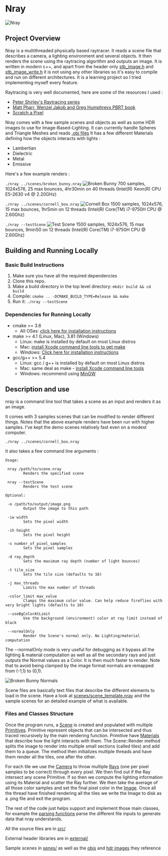 # Nray
![Nray][img5]
## Project Overview

Nray is a multithreaded physically based raytracer. It reads a scene file that describes a camera, a lighting environment and several objects. It then renders the scene using the raytracing algorithm and outputs an image. It is written in modern c++, and apart from the header only [stb_image.h](https://github.com/nothings/stb/blob/master/stb_image.h) and [stb_image_write.h](https://github.com/nothings/stb/blob/master/stb_image_write.h) it is not using any other libraries so it's easy to compile and run on different architectures. It is a learning project so I tried implementing myself every feature.

Raytracing is very well documented, here are some of the resources I used :
- [Peter Shirley's Raytracing series](https://raytracing.github.io/)
- [Matt Pharr, Wenzel Jakob and Greg Humphreys PBRT book](https://www.pbrt.org/)
- [Scratch a Pixel](https://www.scratchapixel.com/)

Nray comes with a few sample scenes and objects as well as some HDR images to use for Image-Based-Lighting. It can currently handle Spheres and Triangle Meshes and reads [.obj files](https://en.wikipedia.org/wiki/Wavefront_.obj_file)
It has a few different Materials defining how the objects interacts with lights :
- Lambertian
- Dielectric
- Metal
- Emissive

Here's a few example renders :

`./nray ../scenes/broken_bunny.nray`
![Broken Bunny][img3]
700 samples, 1024x576, 25 max bounces, 4hr30min on 40 threads (Intel(R) Xeon(R) CPU E5-2630 v4 @ 2.20GHz)


`./nray ../scenes/cornell_box.nray`
![Cornell Box][img1]
1500 samples, 1024x576, 15 max bounces, 1hr5min on 12 threads (Intel(R) Core(TM) i7-9750H CPU @ 2.60Ghz)


`./nray --testScene`
![Test Scene][img2]
1500 samples, 1024x576, 15 max bounces, 9min50 on 12 threads (Intel(R) Core(TM) i7-9750H CPU @ 2.60Ghz)


## Building and Running Locally

### Basic Build Instructions
1. Make sure you have all the required dependencies
2. Clone this repo.
3. Make a build directory in the top level directory: `mkdir build && cd build`
4. Compile: `cmake .. -DCMAKE_BUILD_TYPE=Release && make`
5. Run it: `./nray --testScene`

### Dependencies for Running Locally
* cmake >= 3.6
  * All OSes: [click here for installation instructions](https://cmake.org/install/)
* make >= 4.1 (Linux, Mac), 3.81 (Windows)
  * Linux: make is installed by default on most Linux distros
  * Mac: [install Xcode command line tools to get make](https://developer.apple.com/xcode/features/)
  * Windows: [Click here for installation instructions](http://gnuwin32.sourceforge.net/packages/make.htm)
* gcc/g++ >= 5.4
  * Linux: gcc / g++ is installed by default on most Linux distros
  * Mac: same deal as make - [install Xcode command line tools](https://developer.apple.com/xcode/features/)
  * Windows: recommend using [MinGW](http://www.mingw.org/)


## Description and use

nray is a command line tool that takes a scene as an input and renders it as an image.

It comes with 3 samples scenes that can be modified to render different things. Notes that the above example renders have been run with higher samples. I've kept the demo scenes relatively fast even on a modest computer.

`./nray ../scenes/cornell_box.nray`

It also takes a few command line arguments :
```
Usage:

 nray /path/to/scene.nray
        Renders the specified scene

 nray --testScene
        Renders the test scene

Optional:

 -o /path/to/output/image.png
        Output the image to this path

 -iw width
        Sets the pixel width

 -ih height
        Sets the pixel height

 -s number_of_pixel_samples
        Sets the pixel samples

 -d ray_depth
        Sets the maximum ray depth (number of light bounces)

 -t tile_size
        Sets the tile size (defaults to 16)

 -j max_threads
        Limits the max number of threads

 -color_limit max_value
        Clamps the maximum color value. Can help reduce fireflies with very bright lights (defaults to 10)

 --useBgColorAtLimit
        Use the background (environment) color at ray limit instead of black

 --normalOnly
        Render the Scene's normal only. No Lighting/material computation

```

The --normalOnly mode is very useful for debugging as it bypass all the lighting & material computation as well as all the secondary rays and just outputs the Normal values as a Color. It is then much faster to render.
Note that to avoid being clamped by the image format normals are remapped from  (-1,1) to (0,1).

![Broken Bunny Normals][img4]

Scene files are basically text files that describe the different elements to load in the scene. Have a look at [scenes/scene_template.nray](scenes/scene_template.nray) and the sample scenes for an detailed example of what is available.


### Files and Classes Structure

Once the program runs, a [Scene](src/scene.h) is created and populated with multiple [Primitives](src/primitive.h). Primitive represent objects that can be intersected and thus traced recursively by the main rendering function. Primitive have [Materials](src/material.h) that describe how the light interacts with them. The Scene::Render method splits the image to render into multiple small sections (called tiles) and add them to a queue. The method then initializes multiple threads and have them render all the tiles, one after the other.

For each tile we use the [Camera](src/camera.h) to throw multiple [Rays](src/geometry.h) (one per pixel samples to be correct) through every pixel. We then find out if the Ray intersect any scene Primitive. If so then we compute the lighting information using its Material and scatter the Ray further. We then take the average of all those color samples and set the final pixel color in the [Image](src/image.h). Once all the thread have finished rendering all the tiles we write the Image to disk as a .png file and exit the program.

The rest of the code just helps support and implement those main classes, for example the [parsing functions](src/parser.h) parse the different file inputs to generate data that nray understands.

All the source files are in [src/](src/)

External header libraries are in [external/](external/)

Sample scenes in [senes/](scenes/) as well as the [objs](scenes/objs/) and [hdr images](scenes/maps/) they reference

[img1]:                   images/cornell_box.png
[img2]:                   images/test_scene.png
[img3]:                   images/broken_bunny.png
[img4]:                   images/broken_bunny_normals.png
[img5]:                   images/vignette.jpg
